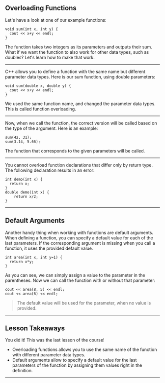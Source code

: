 Overloading Functions
---
Let's have a look at one of our example functions:
```
void sum(int x, int y) {
  cout << x+y << endl; 
}
```
The function takes two integers as its parameters and outputs their sum.
What if we want the function to also work for other data types, such as doubles? 
Let's learn how to make that work.

---
C++ allows you to define a function with the same name but different parameter data types.
Here is our sum function, using double parameters:
```
void sum(double x, double y) {
  cout << x+y << endl;
}
```
We used the same function name, and changed the parameter data types.
This is called function overloading.

---
Now, when we call the function, the correct version will be called based on the type of the argument.
Here is an example:
```
sum(42, 31);
sum(3.14, 5.66);
```
The function that corresponds to the given parameters will be called.

---
You cannot overload function declarations that differ only by return type.
The following declaration results in an error:
```
int demo(int x) {
  return x;
}
double demo(int x) {
    return x/2;
}
```

---
Default Arguments
---
Another handy thing when working with functions are default arguments.
When defining a function, you can specify a default value for each of the last parameters.
If the corresponding argument is missing when you call a function, it uses the provided default value.
```
int area(int x, int y=1) {
  return x*y;
}
```
As you can see, we can simply assign a value to the parameter in the parentheses.
Now we can call the function with or without that parameter: 
```
cout << area(8, 5) << endl;
cout << area(6) << endl;
```
> The default value will be used for the parameter, when no value is provided.
---
Lesson Takeaways
---
You did it! This was the last lesson of the course!

- Overloading functions allows you to use the same name of the function with different parameter data types.
- Default arguments allow to specify a default value for the last parameters of the function by assigning them values right in the definition.

---
